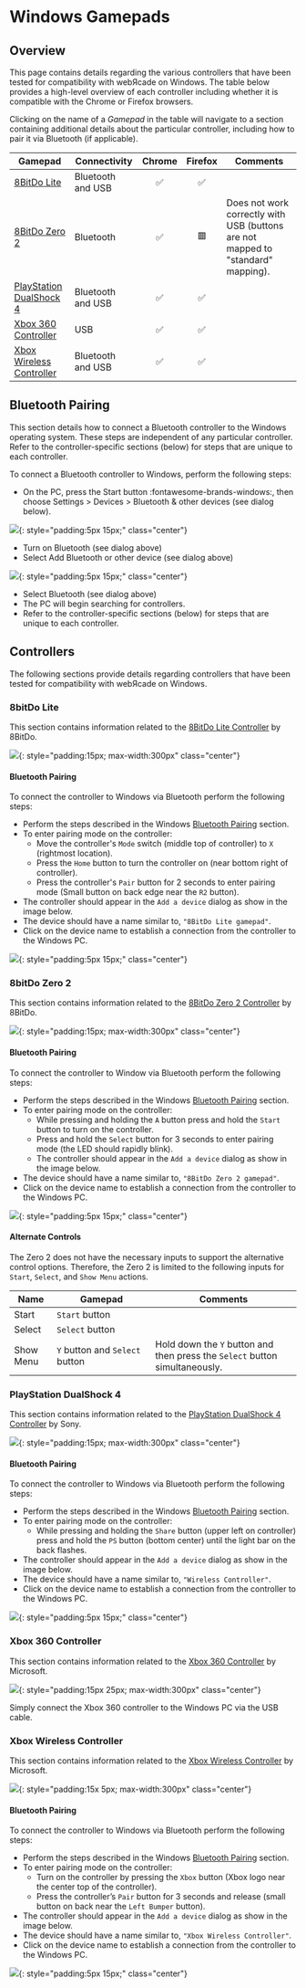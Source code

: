 # Windows Gamepads

## Overview

This page contains details regarding the various controllers that have been tested for compatibility with webЯcade on Windows. The table below provides a high-level overview of each controller including whether it is compatible with the Chrome or Firefox browsers.

Clicking on the name of a *Gamepad* in the table will navigate to a section containing additional details about the particular controller, including how to pair it via Bluetooth (if applicable).

| __Gamepad__ | __Connectivity__ | __Chrome__ | __Firefox__ | Comments |
| --- | --- | :----: | :----: | --- |
| [8BitDo Lite](#8bitdo-lite) | Bluetooth and USB |  :white_check_mark: | :white_check_mark: | |
| [8BitDo Zero 2](#8bitdo-zero-2) | Bluetooth |  :white_check_mark: | :red_square: | Does not work correctly with USB (buttons are not mapped to "standard" mapping). |
| [PlayStation DualShock 4](#playstation-dualshock-4) | Bluetooth and USB |  :white_check_mark: | :white_check_mark:  |   |
| [Xbox 360 Controller](#xbox-360-controller) | USB |:white_check_mark: | :white_check_mark: |  |
| [Xbox Wireless Controller](#xbox-wireless-controller) | Bluetooth and USB |:white_check_mark: | :white_check_mark:  |  |

## Bluetooth Pairing
 
This section details how to connect a Bluetooth controller to the Windows operating system. These steps are independent of any particular controller. Refer to the controller-specific sections (below) for steps that are unique to each controller. 

To connect a Bluetooth controller to Windows, perform the following steps:

* On the PC, press the Start button :fontawesome-brands-windows:, then choose Settings > Devices > Bluetooth & other devices (see dialog below).

![](../../assets/images/platforms/windows/bluetooth-dialog.png){: style="padding:5px 15px;" class="center"}

* Turn on Bluetooth (see dialog above)
* Select Add Bluetooth or other device (see dialog above)

![](../../assets/images/platforms/windows/adddevice-dialog.png){: style="padding:5px 15px;" class="center"}

* Select Bluetooth (see dialog above) 
* The PC will begin searching for controllers.
* Refer to the controller-specific sections (below) for steps that are unique to each controller.

## Controllers

The following sections provide details regarding controllers that have been tested for compatibility with webЯcade on Windows. 

### 8bitDo Lite

This section contains information related to the [8BitDo Lite Controller](https://www.8bitdo.com/lite/) by 8BitDo.

![](../../assets/images/controllers/lite.png){: style="padding:15px; max-width:300px" class="center"}

#### Bluetooth Pairing

To connect the controller to Windows via Bluetooth perform the following steps:

* Perform the steps described in the Windows [Bluetooth Pairing](#bluetooth-pairing) section.
* To enter pairing mode on the controller:
    * Move the controller's `Mode` switch (middle top of controller) to `X` (rightmost location).
    * Press the `Home` button to turn the controller on (near bottom right of controller).
    * Press the controller's `Pair` button for 2 seconds to enter pairing mode (Small button on back edge near the `R2` button).
* The controller should appear in the `Add a device` dialog as show in the image below. 
* The device should have a name similar to, `"8BitDo Lite gamepad"`.
* Click on the device name to establish a connection from the controller to the Windows PC.

![](../../assets/images/platforms/windows/bluetooth-8bitdo-lite.png){: style="padding:5px 15px;" class="center"}

### 8bitDo Zero 2

This section contains information related to the [8BitDo Zero 2 Controller](https://www.8bitdo.com/zero2/) by 8BitDo.

![](../../assets/images/controllers/zero2.png){: style="padding:15px; max-width:300px" class="center"}

#### Bluetooth Pairing

To connect the controller to Window via Bluetooth perform the following steps:

* Perform the steps described in the Windows [Bluetooth Pairing](#bluetooth-pairing) section.
* To enter pairing mode on the controller:
    * While pressing and holding the `A` button press and hold the `Start` button to turn on the controller.
    * Press and hold the `Select` button for 3 seconds to enter pairing mode (the LED should rapidly blink).
    * The controller should appear in the `Add a device` dialog as show in the image below. 
* The device should have a name similar to, `"8BitDo Zero 2 gamepad"`.
* Click on the device name to establish a connection from the controller to the Windows PC.

![](../../assets/images/platforms/windows/bluetooth-8bitdo-zero2.png){: style="padding:5px 15px;" class="center"}

#### Alternate Controls

The Zero 2 does not have the necessary inputs to support the alternative control options. Therefore, the Zero 2 is limited to the following inputs for `Start`, `Select`, and `Show Menu` actions. 

| __Name__ | <div style="min-width:140px">__Gamepad__</div> | __Comments__ |
| --- | --- | --- |
| Start                        | `Start` button | |
| Select                       | `Select` button |  | |
| Show Menu        | `Y` button and `Select` button | Hold down the `Y` button and then press the `Select` button simultaneously. |

### PlayStation DualShock 4

This section contains information related to the [PlayStation DualShock 4 Controller](https://en.wikipedia.org/wiki/DualShock#DualShock_4) by Sony.

![](../../assets/images/controllers/dualshock4.png){: style="padding:15px; max-width:300px" class="center"}

#### Bluetooth Pairing

To connect the controller to Windows via Bluetooth perform the following steps:

* Perform the steps described in the Windows [Bluetooth Pairing](#bluetooth-pairing) section.
* To enter pairing mode on the controller:
    * While pressing and holding the `Share` button (upper left on controller) press and hold the `PS` button (bottom center) until the light bar on the back flashes.
* The controller should appear in the `Add a device` dialog as show in the image below. 
* The device should have a name similar to, `"Wireless Controller"`.
* Click on the device name to establish a connection from the controller to the Windows PC.

![](../../assets/images/platforms/windows/bluetooth-dualshock4.png){: style="padding:5px 15px;" class="center"}

### Xbox 360 Controller

This section contains information related to the [Xbox 360 Controller](https://en.wikipedia.org/wiki/Xbox_360_controller) by Microsoft.

![](../../assets/images/controllers/360controller.png){: style="padding:15px 25px; max-width:300px" class="center"}

Simply connect the Xbox 360 controller to the Windows PC via the USB cable. 

### Xbox Wireless Controller

This section contains information related to the [Xbox Wireless Controller](https://en.wikipedia.org/wiki/Xbox_Wireless_Controller) by Microsoft.

![](../../assets/images/controllers/xboxone.png){: style="padding:15x 5px; max-width:300px" class="center"}

#### Bluetooth Pairing

To connect the controller to Windows via Bluetooth perform the following steps:

* Perform the steps described in the Windows [Bluetooth Pairing](#bluetooth-pairing) section.
* To enter pairing mode on the controller:
    * Turn on the controller by pressing the `Xbox` button (Xbox logo near the center top of the controller).
    * Press the controller’s `Pair` button for 3 seconds and release (small button on back near the `Left Bumper` button).
* The controller should appear in the `Add a device` dialog as show in the image below. 
* The device should have a name similar to, `"Xbox Wireless Controller"`.
* Click on the device name to establish a connection from the controller to the Windows PC.

![](../../assets/images/platforms/windows/bluetooth-xbox.png){: style="padding:5px 15px;" class="center"}

